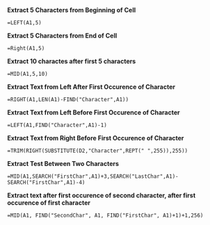 <b>Extract 5 Characters from Beginning of Cell</b>
  
  `=LEFT(A1,5)`
  
<b>Extract 5 Characters from End of Cell</b>
  
  `=Right(A1,5)`
  
<b>Extract 10 charactes after first 5 characters</b>

  `=MID(A1,5,10)`
  
<b>Extract Text from Left After First Occurence of Character</b>

  `=RIGHT(A1,LEN(A1)-FIND("Character",A1))`

<b>Extract Text from Left Before First Occurence of Character</b>

  `=LEFT(A1,FIND("Character",A1)-1)`
  
<b>Extract Text from Right Before First Occurence of Character</b>
  
  `=TRIM(RIGHT(SUBSTITUTE(D2,"Character",REPT(" ",255)),255))`

<b>Extract Test Between Two Characters</b>

  `=MID(A1,SEARCH("FirstChar",A1)+3,SEARCH("LastChar",A1)-SEARCH("FirstChar",A1)-4)`

<b>Extract text after first occurence of second character, after first occurence of first character</b>

  `=MID(A1, FIND("SecondChar", A1, FIND("FirstChar", A1)+1)+1,256)`
 
